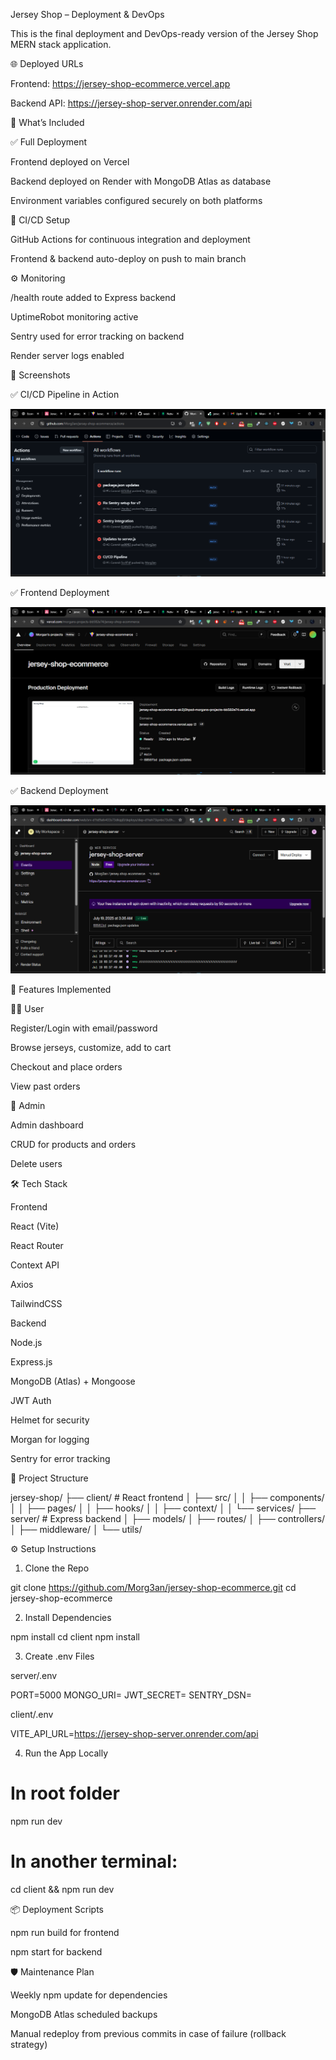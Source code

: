 Jersey Shop – Deployment & DevOps



This is the final deployment and DevOps-ready version of the Jersey Shop MERN stack application.

🌐 Deployed URLs

Frontend: https://jersey-shop-ecommerce.vercel.app

Backend API: https://jersey-shop-server.onrender.com/api

🚀 What’s Included

✅ Full Deployment

Frontend deployed on Vercel

Backend deployed on Render with MongoDB Atlas as database

Environment variables configured securely on both platforms

🔄 CI/CD Setup

GitHub Actions for continuous integration and deployment

Frontend & backend auto-deploy on push to main branch

⚙️ Monitoring

/health route added to Express backend

UptimeRobot monitoring active

Sentry used for error tracking on backend

Render server logs enabled

📸 Screenshots

✅ CI/CD Pipeline in Action

![CI/CD Pipeline in Action](image.png)


✅ Frontend Deployment

![Frontend Deployment](image-1.png)


✅ Backend Deployment

![Backend Deployment](image-2.png)


🧪 Features Implemented

🧑‍💻 User

Register/Login with email/password

Browse jerseys, customize, add to cart

Checkout and place orders

View past orders

🔧 Admin

Admin dashboard

CRUD for products and orders

Delete users

🛠 Tech Stack

Frontend

React (Vite)

React Router

Context API

Axios

TailwindCSS

Backend

Node.js

Express.js

MongoDB (Atlas) + Mongoose

JWT Auth

Helmet for security

Morgan for logging

Sentry for error tracking

📁 Project Structure

jersey-shop/
├── client/             # React frontend
│   ├── src/
│   │   ├── components/
│   │   ├── pages/
│   │   ├── hooks/
│   │   ├── context/
│   │   └── services/
├── server/             # Express backend
│   ├── models/
│   ├── routes/
│   ├── controllers/
│   ├── middleware/
│   └── utils/

⚙️ Setup Instructions

1. Clone the Repo

git clone https://github.com/Morg3an/jersey-shop-ecommerce.git
cd jersey-shop-ecommerce

2. Install Dependencies

npm install
cd client
npm install

3. Create .env Files

server/.env

PORT=5000
MONGO_URI=<your-mongodb-uri>
JWT_SECRET=<your-jwt-secret>
SENTRY_DSN=<optional-sentry-dsn>

client/.env

VITE_API_URL=https://jersey-shop-server.onrender.com/api

4. Run the App Locally

# In root folder
npm run dev
# In another terminal:
cd client && npm run dev

📦 Deployment Scripts

npm run build for frontend

npm start for backend

🛡 Maintenance Plan

Weekly npm update for dependencies

MongoDB Atlas scheduled backups

Manual redeploy from previous commits in case of failure (rollback strategy)

```